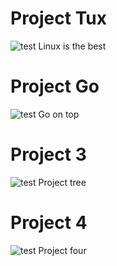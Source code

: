 # Project Tux
![test](https://upload.wikimedia.org/wikipedia/commons/a/af/Tux.png)
Linux is the best

# Project Go
![test](https://res.cloudinary.com/teepublic/image/private/s--VWOH67Sn--/t_Resized%20Artwork/c_fit,g_north_west,h_1054,w_1054/co_ffffff,e_outline:53/co_ffffff,e_outline:inner_fill:53/co_bbbbbb,e_outline:3:1000/c_mpad,g_center,h_1260,w_1260/b_rgb:eeeeee/c_limit,f_auto,h_630,q_auto:good:420,w_630/v1569911708/production/designs/6160254_0.jpg)
Go on top

# Project 3
![test](/static/test.jpg)
Project tree

# Project 4
![test](/static/test.jpg)
Project four
